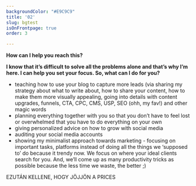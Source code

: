 ```yaml
---
backgroundColor: "#E9C9C9"
title: '02'
slug: bgtest
isOnFrontpage: true
order: 3

---
```

**How can I help you reach this?**

**I know that it’s difficult to solve all the problems alone and that’s why I’m here. I can help you set your focus. So, what can I do for you?**

* teaching how to use your blog to capture more leads (via sharing my strategy about what to write about, how to share your content, how to make them more visually appealing, going into details with content upgrades, funnels, CTA, CPC, CMS, USP, SEO (ohh, my fav!) and other magic words
* planning everything together with you so that you don’t have to feel lost or overwhelmed that you have to do everything on your own
* giving personalized advice on how to grow with social media
* auditing your social media accounts
* showing my minimalist approach towards marketing - focusing on important tasks, platforms instead of doing all the things we ‘supposed to’ do because it trendy now. We focus on where your ideal clients search for you. And, we’ll come up as many productivity tricks as possible because the less time we waste, the better ;)

EZUTÁN KELLENE, HOGY JÖJJÖN A PRICES